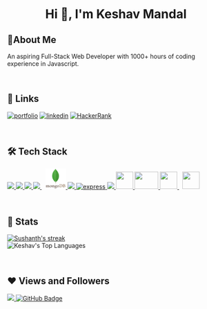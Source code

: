 <h1 align="center">Hi 👋, I'm Keshav Mandal</h1>

## 🚀About Me
An aspiring Full-Stack Web Developer with 1000+
hours of coding experience in Javascript.

<br/>
  
## 🔗 Links
[![portfolio](https://img.shields.io/badge/my_portfolio-000?style=for-the-badge&logo=ko-fi&logoColor=white)](https://keshav-babu.github.io/pofolio/)
[![linkedin](https://img.shields.io/badge/linkedin-0A66C2?style=for-the-badge&logo=linkedin&logoColor=white)](https://www.linkedin.com/in/keshav-mandal-403a61145/)
[![HackerRank](https://img.shields.io/badge/-Instagram-2EC866?style=for-the-badge&logo=HackerRank&logoColor=white)](https://www.instagram.com/keshavbabu742/)
<!-- [![LeetCode](https://img.shields.io/badge/LeetCode-000000?style=for-the-badge&logo=LeetCode&logoColor=#d16c06)](https://leetcode.com/getsushanthps/) -->

<br/>
  
## 🛠 Tech Stack
<p> 
   <a href="https://www.w3.org/html/" target="_blank"> <img src="https://img.icons8.com/color/48/000000/html-5.png"/> </a> 
      <a href="https://www.w3schools.com/css/" target="_blank"> <img src="https://img.icons8.com/color/48/000000/css3.png"/> </a> 
      <a href="https://developer.mozilla.org/en-US/docs/Web/JavaScript" target="_blank"> <img src="https://img.icons8.com/color/48/000000/javascript.png"/> </a> 
    <a style="padding-right:8px;" href="https://nodejs.org" target="_blank"> <img src="https://img.icons8.com/color/48/000000/nodejs.png"/> </a> 
    <a href="https://www.mongodb.com/" target="_blank"> <img src="https://raw.githubusercontent.com/devicons/devicon/master/icons/mongodb/mongodb-original-wordmark.svg" alt="mongodb" width="48" height="48"/> </a>
    <a href="https://git-scm.com/" target="_blank"> <img src="https://img.icons8.com/color/48/000000/git.png"/> </a> 
     <a href="https://expressjs.com" target="_blank"> <img src="https://sushanthps.vercel.app/express.webp" alt="express" width="45" height="45"/> </a>
    <a href="https://reactjs.org/" target="_blank"> <img src="https://img.icons8.com/color/48/000000/react-native.png"/> </a>
    <a href="https://www.mysql.com/" target="_blank"> <img width="40" height="40"  src="https://sushanthps.vercel.app/mysql.webp"/> </a>
    <a href="https://redux.js.org/" target="_blank"> <img width="55" height="40" src="https://upload.wikimedia.org/wikipedia/commons/4/49/Redux.png"/> </a>
    <a href="https://www.java.com/en/" target="_blank"> <img width="40" height="40" src="https://sushanthps.vercel.app/java.webp"/> </a> &nbsp
   <a href="https://www.python.org/download/releases/3.0/" target="_blank"> <img width="40" height="40" src="https://sushanthps.vercel.app/python.webp"/> </a>
</p>

<br/>

## 🤖 Stats
<p align="left">
    <a href="https://github-readme-streak-stats.herokuapp.com/?user=Keshav-babu">
        <img title="🔥 Get streak stats for your profile at git.io/streak-stats" alt="Sushanth's streak" src="https://github-readme-streak-stats.herokuapp.com/?user=Keshav-babu&theme=black-ice&hide_border=true&stroke=0000&background=060A0CD0"/>
    </a>
  <br/>
  <img alt="Keshav's Top Languages" src="https://github-readme-stats.vercel.app/api/top-langs/?username=Keshav-babu&langs_count=8&count_private=true&layout=compact&theme=react&hide_border=true&bg_color=0D1117" />
</p>

<br/>

## ❤ Views and Followers

<a href="https://komarev.com/ghpvc/?username=Keshav-babu">
    <img src="https://komarev.com/ghpvc/?username=Keshav-babu">
</a>
<a href="https://img.shields.io/github/followers/Keshav-babu"><img src="https://img.shields.io/github/followers/Keshav-babu?label=Followers&style=social" alt="GitHub Badge"></a>


<!---
Keshav-babu/Keshav-babu is a ✨ special ✨ repository because its `README.md` (this file) appears on your GitHub profile.
You can click the Preview link to take a look at your changes.
--->
